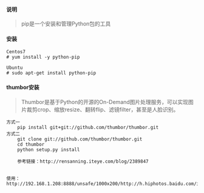 #### 说明
> pip是一个安装和管理Python包的工具

#### 安装

```
Centos7
# yum install -y python-pip 

Ubuntu
# sudo apt-get install python-pip
```



#### thumbor安装

> Thumbor是基于Python的开源的On-Demand图片处理服务，可以实现图片裁剪crop、缩放resize、翻转flip、滤镜filter，甚至是人脸识别。 

```
方式一
    pip install git+git://github.com/thumbor/thumbor.git
方式二
    git clone git://github.com/thumbor/thumbor.git
    cd thumbor
    python setup.py install
    
    参考链接：http://rensanning.iteye.com/blog/2389847
    
    
使用：http://192.168.1.208:8888/unsafe/1000x200/http://h.hiphotos.baidu.com/image/h%3D300/sign=777ba8a7b0315c605c956defbdb0cbe6/a5c27d1ed21b0ef48c509cecd1c451da80cb3ec3.jpg
```